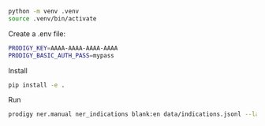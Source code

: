 ```bash
python -m venv .venv
source .venv/bin/activate
```

Create a .env file:

```bash
PRODIGY_KEY=AAAA-AAAA-AAAA-AAAA
PRODIGY_BASIC_AUTH_PASS=mypass
```

Install

```bash
pip install -e .
```

Run

```bash
prodigy ner.manual ner_indications blank:en data/indications.jsonl --label data/labels.txt --patterns data/patterns/all_patterns.jsonl
```